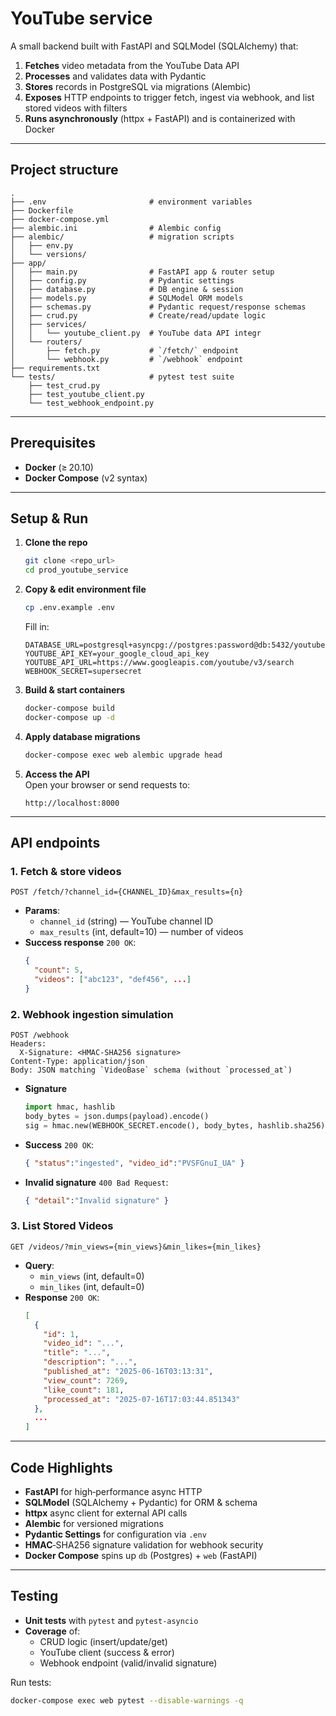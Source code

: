 # YouTube service

A small backend built with FastAPI and SQLModel (SQLAlchemy) that:

1. **Fetches** video metadata from the YouTube Data API  
2. **Processes** and validates data with Pydantic  
3. **Stores** records in PostgreSQL via migrations (Alembic)  
4. **Exposes** HTTP endpoints to trigger fetch, ingest via webhook, and list stored videos with filters  
5. **Runs asynchronously** (httpx + FastAPI) and is containerized with Docker  

---

## Project structure

```
.
├── .env                       # environment variables
├── Dockerfile
├── docker-compose.yml
├── alembic.ini                # Alembic config
├── alembic/                   # migration scripts
│   ├── env.py
│   └── versions/
├── app/
│   ├── main.py                # FastAPI app & router setup
│   ├── config.py              # Pydantic settings
│   ├── database.py            # DB engine & session
│   ├── models.py              # SQLModel ORM models
│   ├── schemas.py             # Pydantic request/response schemas
│   ├── crud.py                # Create/read/update logic
│   ├── services/
│   │   └── youtube_client.py  # YouTube data API integr
│   └── routers/
│       ├── fetch.py           # `/fetch/` endpoint
│       └── webhook.py         # `/webhook` endpoint
├── requirements.txt
└── tests/                     # pytest test suite
    ├── test_crud.py
    ├── test_youtube_client.py
    └── test_webhook_endpoint.py
```

---

## Prerequisites

- **Docker** (≥ 20.10)  
- **Docker Compose** (v2 syntax)  
---

## Setup & Run

1. **Clone the repo**  
   ```bash
   git clone <repo_url>
   cd prod_youtube_service
   ```

2. **Copy & edit environment file**  
   ```bash
   cp .env.example .env
   ```
   Fill in:
   ```dotenv
   DATABASE_URL=postgresql+asyncpg://postgres:password@db:5432/youtubedb
   YOUTUBE_API_KEY=your_google_cloud_api_key
   YOUTUBE_API_URL=https://www.googleapis.com/youtube/v3/search
   WEBHOOK_SECRET=supersecret
   ```

3. **Build & start containers**  
   ```bash
   docker-compose build
   docker-compose up -d
   ```

4. **Apply database migrations**  
   ```bash
   docker-compose exec web alembic upgrade head
   ```

5. **Access the API**  
   Open your browser or send requests to:  
   ```
   http://localhost:8000
   ```

---

## API endpoints

### 1. Fetch & store videos

```
POST /fetch/?channel_id={CHANNEL_ID}&max_results={n}
```

- **Params**:
  - `channel_id` (string) — YouTube channel ID  
  - `max_results` (int, default=10) — number of videos  
- **Success response** `200 OK`:
  ```json
  {
    "count": 5,
    "videos": ["abc123", "def456", ...]
  }
  ```

### 2. Webhook ingestion simulation

```
POST /webhook
Headers:
  X-Signature: <HMAC-SHA256 signature>
Content-Type: application/json
Body: JSON matching `VideoBase` schema (without `processed_at`)
```

- **Signature**  
  ```python
  import hmac, hashlib
  body_bytes = json.dumps(payload).encode()
  sig = hmac.new(WEBHOOK_SECRET.encode(), body_bytes, hashlib.sha256).hexdigest()
  ```  
- **Success** `200 OK`:
  ```json
  { "status":"ingested", "video_id":"PVSFGnuI_UA" }
  ```
- **Invalid signature** `400 Bad Request`:
  ```json
  { "detail":"Invalid signature" }
  ```

### 3. List Stored Videos

```
GET /videos/?min_views={min_views}&min_likes={min_likes}
```

- **Query**:
  - `min_views` (int, default=0)  
  - `min_likes` (int, default=0)  
- **Response** `200 OK`:  
  ```json
  [
    {
      "id": 1,
      "video_id": "...",
      "title": "...",
      "description": "...",
      "published_at": "2025-06-16T03:13:31",
      "view_count": 7269,
      "like_count": 181,
      "processed_at": "2025-07-16T17:03:44.851343"
    },
    ...
  ]
  ```

---

## Code Highlights

- **FastAPI** for high‑performance async HTTP  
- **SQLModel** (SQLAlchemy + Pydantic) for ORM & schema  
- **httpx** async client for external API calls  
- **Alembic** for versioned migrations  
- **Pydantic Settings** for configuration via `.env`  
- **HMAC**‑SHA256 signature validation for webhook security  
- **Docker Compose** spins up `db` (Postgres) + `web` (FastAPI)  
---

## Testing

- **Unit tests** with `pytest` and `pytest-asyncio`  
- **Coverage** of:
  - CRUD logic (insert/update/get)  
  - YouTube client (success & error)  
  - Webhook endpoint (valid/invalid signature)  

Run tests:

```bash
docker-compose exec web pytest --disable-warnings -q
```
